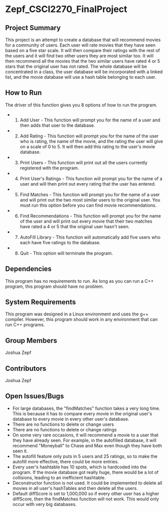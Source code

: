 # Zepf_CSCI2270_FinalProject

Project Summary
---------------
This project is an attempt to create a database that will recommend movies for a community of users. Each user will rate movies that they have seen based on a five star scale. It will then compare their ratings with the rest of the users and it will find two other users they are most similar too. It will then recommend all the movies that the two similar users have rated 4 or 5 stars that the original user has not rated. The whole database will be concentrated in a class, the user database will be incorporated with a linked list, and the movie database will use a hash table belonging to each user.

How to Run
----------
The driver of this function gives you 8 options of how to run the program.
- 1. Add User - This function will prompt you for the name of a user and then adds that user to the database.
- 2. Add Rating - This function will prompt you for the name of the user who is rating, the name of the movie, and the rating the user will give on a scale of 0 to 5. It will then add this rating to the user's movie database.
- 3. Print Users - This function will print out all the users currently registered with the program.
- 4. Print User's Ratings - This function will prompt you for the name of a user and will then print out every rating that the user has entered.
- 5. Find Matches - This function will prompt you for the name of a user and will print out the two most similar users to the original user. You must run this option before you can find movie recommendations.
- 6. Find Recommendations - This function will prompt you for the name of the user and will print out every movie that their two matches have rated a 4 or 5 that the original user hasn't seen. 
- 7. AutoFill Library - This function will automatically add five users who each have five ratings to the database.
- 8. Quit - This option will terminate the program.

Dependencies
------------
This program has no requirements to run. As long as you can run a C++ program, this program should have no problem.

System Requirements
-------------------
This program was designed in a Linux environment and uses the g++ compiler. However, this program should work in any environment that can run C++ programs.

Group Members
-------------
Joshua Zepf

Contributors
------------
Joshua Zepf

Open Issues/Bugs
----------------
- For large databases, the "findMatches" function takes a very long time. This is because it has to compare every movie in the original user's database to every movie in every other user's database. 
- There are no functions to delete or change users
- There are no functions to delete or change ratings
- On some very rare occasions, it will recommend a movie to a user that they have already seen. For example, in the autofilled database, it will recommend "Moneyball" to Chase and Max even though they have both seen it.
- The autofill feature only puts in 5 users and 25 ratings, so to make the autofill more effective, there could be more entries.
- Every user's hashtable has 10 spots, which is hardcoded into the program. If the movie database got really huge, there would be a lot of collisions, leading to an inefficient hashtable.
- Deconstructor function is not used. It could be implemented to delete all movies in all user's hashTables and then delete all the users.
- Default diffScore is set to 1,000,000 so if every other user has a higher diffScore, then the findMatches function will not work. This would only occur with very big databases.
